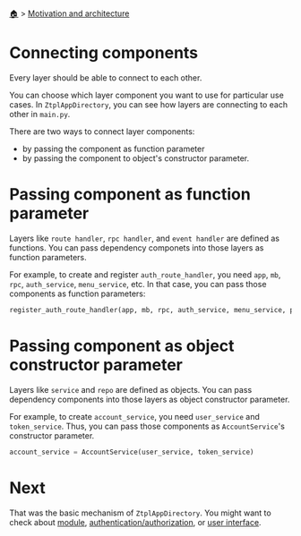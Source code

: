 <!--startTocHeader-->
[🏠](../README.md) > [Motivation and architecture](README.md)
# Connecting components
<!--endTocHeader-->

Every layer should be able to connect to each other.

You can choose which layer component you want to use for particular use cases. In `ZtplAppDirectory`, you can see how layers are connecting to each other in `main.py`.

There are two ways to connect layer components:

- by passing the component as function parameter
- by passing the component to object's constructor parameter.

# Passing component as function parameter

Layers like `route handler`, `rpc handler`, and `event handler` are defined as functions. You can pass dependency componets into those layers as function parameters.

For example, to create and register `auth_route_handler`, you need `app`, `mb`, `rpc`, `auth_service`, `menu_service`, etc. In that case, you can pass those components as function parameters:

```python
register_auth_route_handler(app, mb, rpc, auth_service, menu_service, page_template, enable_ui, enable_api, create_oauth_acess_token_path, create_acess_token_path, renew_access_token_url_path)
```

# Passing component as object constructor parameter

Layers like `service` and `repo` are defined as objects. You can pass dependency components into those layers as object constructor parameter.

For example, to create `account_service`, you need `user_service` and `token_service`. Thus, you can pass those components as `AccountService`'s constructor parameter.

```python
account_service = AccountService(user_service, token_service)
```

# Next

That was the basic mechanism of `ZtplAppDirectory`. You might want to check about [module](../creating-new-module/README.md), [authentication/authorization](../authentication-authorization.md), or [user interface](../user-interface/README.md).

<!--startTocSubTopic-->
<!--endTocSubTopic-->